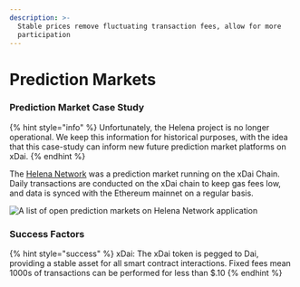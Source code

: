 ```yaml
---
description: >-
  Stable prices remove fluctuating transaction fees, allow for more
  participation
---
```


# Prediction Markets

### Prediction Market Case Study

{% hint style="info" %}
Unfortunately, the Helena project is no longer operational. We keep this information for historical purposes, with the idea that this case-study can inform new future prediction market platforms on xDai. 
{% endhint %}

The [Helena Network](https://media.consensys.net/prediction-markets-platform-becomes-first-dapp-on-xdai-sidechain-f26e6d691799) was a prediction market running on the xDai Chain. Daily transactions are conducted on the xDai chain to keep gas fees low, and data is synced with the Ethereum mainnet on a regular basis. 

![A list of open prediction markets on Helena Network application](../../.gitbook/assets/image-2019-10-03-at-2.11.21-pm.png)

### Success Factors

{% hint style="success" %}
xDai: The xDai token is pegged to Dai, providing a stable asset for all smart contract interactions. Fixed fees mean 1000s of transactions can be performed for less than $.10
{% endhint %}

